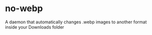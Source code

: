# no-webp
A daemon that automatically changes .webp images to another format inside your Downloads folder
